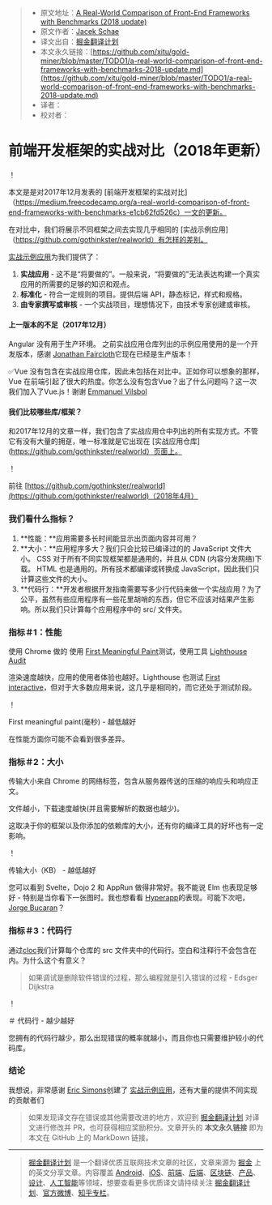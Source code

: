 > * 原文地址：[A Real-World Comparison of Front-End Frameworks with Benchmarks (2018 update)](https://medium.freecodecamp.org/a-real-world-comparison-of-front-end-frameworks-with-benchmarks-2018-update-e5760fb4a962)
> * 原文作者：[Jacek Schae](https://medium.freecodecamp.org/@jacekschae?source=post_header_lockup)
> * 译文出自：[掘金翻译计划](https://github.com/xitu/gold-miner)
> * 本文永久链接：[https://github.com/xitu/gold-miner/blob/master/TODO1/a-real-world-comparison-of-front-end-frameworks-with-benchmarks-2018-update.md](https://github.com/xitu/gold-miner/blob/master/TODO1/a-real-world-comparison-of-front-end-frameworks-with-benchmarks-2018-update.md)
> * 译者：
> * 校对者：

# 前端开发框架的实战对比（2018年更新）

！[](https://cdn-images-1.medium.com/max/1000/1*0aM-p4OCCxRMXroYn0qPVA.png)

本文是是对2017年12月发表的 [前端开发框架的实战对比]（https://medium.freecodecamp.org/a-real-world-comparison-of-front-end-frameworks-with-benchmarks-e1cb62fd526c）一文的更新。

在对比中，我们将展示不同框架之间去实现几乎相同的 [实战示例应用]（https://github.com/gothinkster/realworld）有怎样的差别。

[实战示例应用](https://github.com/gothinkster/realworld)为我们提供了：

1. **实战应用** - 这不是“将要做的”。一般来说，“将要做的”无法表达构建一个真实应用的所需要的足够的知识和观点。
2. **标准化** - 符合一定规则的项目。提供后端 API，静态标记，样式和规格。
3. **由专家撰写或审核** - 一个实战项目，理想情况下，由技术专家创建或审核。

#### 上一版本的不足（2017年12月）

Angular 没有用于生产环境。 之前实战应用仓库列出的示例应用使用的是一个开发版本，感谢 [Jonathan Faircloth](https://medium.com/@jafaircl)它现在已经是生产版本！

✅Vue 没有包含在实战应用仓库，因此未包括在对比中。正如你可以想象的那样，Vue 在前端引起了很大的热度。你怎么没有包含Vue？出了什么问题吗？这一次我们加入了Vue.js！谢谢 [Emmanuel Vilsbol](https://medium.com/@evilsbol)

#### 我们比较哪些库/框架？

和2017年12月的文章一样，我们包含了实战应用仓中列出的所有实现方式。不管它有没有大量的拥趸，唯一标准就是它出现在 [实战应用仓库](https://github.com/gothinkster/realworld）页面上。

！[](https://cdn-images-1.medium.com/max/1000/1*IJ4a_VfY1Qn3yJaIy7pjVw.png)

前往 [https://github.com/gothinkster/realworld](https://github.com/gothinkster/realworld)（2018年4月）

### 我们看什么指标？

1. **性能：**应用需要多长时间能显示出页面内容并可用？
2. **大小：**应用程序多大？我们只会比较已编译过的的 JavaScript 文件大小。 CSS 对于所有不同实现框架都是通用的，并且从 CDN (内容分发网络)下载。 HTML 也是通用的。所有技术都编译或转换成 JavaScript，因此我们只计算这些文件的大小。
3. **代码行：**开发者根据开发指南需要写多少行代码来做一个实战应用？为了公平，虽然有些应用程序有一些花里胡哨的东西，但它不应该对结果产生影响。所以我们只计算每个应用程序中的 src/ 文件夹。

### 指标＃1：**性能**

使用 Chrome 做的 使用 [First Meaningful Paint](https://developers.google.com/web/tools/lighthouse/audits/first-meaningful-paint)测试，使用工具 [Lighthouse Audit](https://developers.google.com/)

渲染速度越快，应用的使用者体验也越好。Lighthouse 也测试 [First interactive](https://developers.google.com/web/tools/lighthouse/audits/first-interactive)，但对于大多数应用来说，这几乎是相同的，而它还处于测试阶段。

！[](https://cdn-images-1.medium.com/max/1000/1*El9cBVFHxRG36XD8KNjA_g.png)

First meaningful paint(毫秒) - 越低越好

在性能方面你可能不会看到很多差异。

### 指标＃2：大小

传输大小来自 Chrome 的网络标签，包含从服务器传送的压缩的响应头和响应正文。

文件越小，下载速度越快(并且需要解析的数据也越少)。

这取决于你的框架以及你添加的依赖库的大小，还有你的编译工具的好坏也有一定影响。

！[](https://cdn-images-1.medium.com/max/1000/1*xHuwMctzoT6aA3BE4zXA5w.png)

传输大小（KB） - 越低越好

您可以看到 Svelte，Dojo 2 和 AppRun 做得非常好。我不能说 Elm 也表现足够好 - 特别是当你看下一张图时。我也想看看 [Hyperapp](https://hyperapp.js.org/)的表现。可能下次吧， [Jorge Bucaran](https://medium.com/@jorgebucaran)？

### 指标＃3：代码行

通过[cloc](https://github.com/AlDanial/cloc)我们计算每个仓库的 src 文件夹中的代码行。空白和注释行不会包含在内。为什么这个有意义？

>如果调试是删除软件错误的过程，那么编程就是引入错误的过程  - Edsger Dijkstra

！[](https://cdn-images-1.medium.com/max/1000/1*YTfk05JBtqNBIoK_4u2H3g.png)

＃ 代码行 - 越少越好

您拥有的代码行越少，那么出现错误的概率就越小，而且你也只需要维护较小的代码库。

### 结论

我想说，非常感谢 [Eric Simons](https://medium.com/@er)创建了 [实战示例应用](https://github.com/gothinkster/realworld)，还有大量的提供不同实现的贡献者们

> 如果发现译文存在错误或其他需要改进的地方，欢迎到 [掘金翻译计划](https://github.com/xitu/gold-miner) 对译文进行修改并 PR，也可获得相应奖励积分。文章开头的 **本文永久链接** 即为本文在 GitHub 上的 MarkDown 链接。


---

> [掘金翻译计划](https://github.com/xitu/gold-miner) 是一个翻译优质互联网技术文章的社区，文章来源为 [掘金](https://juejin.im) 上的英文分享文章。内容覆盖 [Android](https://github.com/xitu/gold-miner#android)、[iOS](https://github.com/xitu/gold-miner#ios)、[前端](https://github.com/xitu/gold-miner#前端)、[后端](https://github.com/xitu/gold-miner#后端)、[区块链](https://github.com/xitu/gold-miner#区块链)、[产品](https://github.com/xitu/gold-miner#产品)、[设计](https://github.com/xitu/gold-miner#设计)、[人工智能](https://github.com/xitu/gold-miner#人工智能)等领域，想要查看更多优质译文请持续关注 [掘金翻译计划](https://github.com/xitu/gold-miner)、[官方微博](http://weibo.com/juejinfanyi)、[知乎专栏](https://zhuanlan.zhihu.com/juejinfanyi)。
